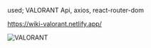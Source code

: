 used; VALORANT Api, axios, react-router-dom

https://wiki-valorant.netlify.app/

![VALORANT](https://user-images.githubusercontent.com/95312891/224713376-13cc9b4e-8514-4793-bd05-a99a7dcadbd1.gif)
